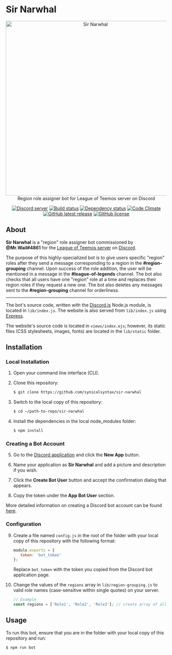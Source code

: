 # Sir Narwhal
<div align="center">
  <p>
  <a href="https://sir-narwhal.herokuapp.com"><img src="https://sir-narwhal.herokuapp.com/images/banner.png" width="546" alt="Sir Narwhal"></a>
  <br>
  Region role assigner bot for League of Teemos server on Discord
  </p>
  <p>
    <a href="http://discord.gg/YY8Senp"><img src="https://discordapp.com/api/guilds/264282097164746752/embed.png" alt="Discord server" /></a>
    <a href="https://travis-ci.org/synicalsyntax/sir-narwhal"><img src="https://travis-ci.org/synicalsyntax/sir-narwhal.svg?branch=master" alt="Build status" /></a>
    <a href="https://david-dm.org/synicalsyntax/sir-narwhal"><img src="https://david-dm.org/synicalsyntax/sir-narwhal.svg?theme=shields.io" alt="Dependency status" /></a>
    <!--<a href="https://coveralls.io/r/synicalsyntax/sir-narwhal"><img src="https://coveralls.io/repos/synicalsyntax/sir-narwhal/badge.svg" alt="Coverage percentage"></a>-->
    <a href="https://codeclimate.com/github/synicalsyntax/sir-narwhal"><img src="https://codeclimate.com/github/synicalsyntax/sir-narwhal/badges/gpa.svg" alt="Code Climate" /></a>
    <a href="http://github.com/synicalsyntax/sir-narwhal/releases/latest/"><img src="https://img.shields.io/github/release/synicalsyntax/sir-narwhal.svg" alt="GitHub latest release" /></a>
    <a href="https://raw.githubusercontent.com/synicalsyntax/sir-narwhal/master/LICENSE"><img src="https://img.shields.io/badge/license-MIT-blue.svg" alt="GitHub license" /></a>
</div>

## About

**Sir Narwhal** is a "region" role assigner bot commissioned by
**@Mr.Wail#4861** for the [League of Teemos server](http://discord.gg/YY8Senp)
on [Discord](https://discordapp.com).

The purpose of this highly-specialized bot is to give users specific
"region" roles after they send a message corresponding to a region in the
**#region-grouping** channel. Upon success of the role addition, the user
will be mentioned in a message in the **#league-of-legends** channel. The
bot also checks that all users have one "region" role at a time and replaces
their region roles if they request a new one. The bot also deletes any
messages sent to the **#region-grouping** channel for orderliness.

---

The bot's source code, written with the
[Discord.js](https://github.com/hydrabolt/discord.js) Node.js module, is
located in `lib/index.js`. The website is also served from `lib/index.js`
using [Express](https://github.com/expressjs/express).

The website's source code is located in `views/index.ejs`; however, its
static files (CSS stylesheets, images, fonts) are located in the
`lib/static` folder.

## Installation

### Local Installation

1. Open your command line interface (CLI).

2. Clone this repository:
    ```sh
    $ git clone https://github.com/synicalsyntax/sir-narwhal
    ```

3. Switch to the local copy of this repository:
    ```sh
    $ cd ~/path-to-repo/sir-narwhal
    ```

4. Install the dependencies in the local node_modules folder:
    ```sh
    $ npm install
    ```

### Creating a Bot Account
5. Go to the [Discord application](https://discordapp.com/developers/applications/me)
and click the **New App** button.

6. Name your application as **Sir Narwhal** and add a picture and
description if you wish.

7. Click the **Create Bot User** button and accept the confirmation dialog
that appears.

8. Copy the token under the **App Bot User** section.

More detailed information on creating a Discord bot account can be found
[here](https://twentysix26.github.io/Red-Docs/red_guide_bot_accounts/).

### Configuration

9. Create a file named `config.js` in the root of the folder with your local
copy of this repository with the following format:
    ```.js
    module.exports = {
       token: 'bot_token'
    };
    ```
    Replace `bot_token` with the token you copied from the Discord bot
    application page.

10. Change the values of the `regions` array in `lib/region-grouping.js` to
valid role names (case-sensitive within single quotes) on your server.
    ```.js
    // Example
    const regions = ['Role1', 'Role2', 'Role3']; // create array of all regions
    ```

## Usage

To run this bot, ensure that you are in the folder with your local copy of
this repository and run:
```sh
$ npm run bot
```
